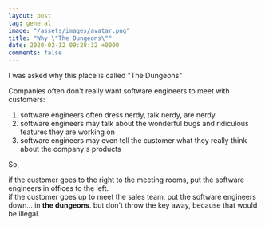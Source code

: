```yaml
---
layout: post
tag: general
image: "/assets/images/avatar.png"
title: "Why \"The Dungeons\""
date: 2020-02-12 09:28:32 +0000
comments: false
---
```


I was asked why this place is called "The Dungeons"

Companies often don't really want software engineers to meet with customers:

1. software engineers often dress nerdy, talk nerdy, are nerdy
2. software engineers may talk about the wonderful bugs and ridiculous features they are working on
3. software engineers may even tell the customer what they really think about the company's products  
   

So,

if the customer goes to the right to the meeting rooms, put the software engineers in offices to the left.  
if the customer goes up to meet the sales team, put the software engineers down... in **the dungeons**.
but don't throw the key away, because that would be illegal.
 
<br>
